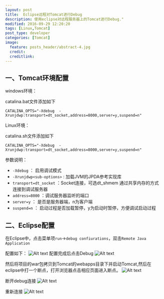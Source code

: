 ```yaml
---
layout: post
title:  Eclipse远程对Tomcat进行Debug
description: 使用eclipse对远程服务器上的Tomcat进行Debug."
modified: 2016-09-29 12:20:20
tags: [Linux,Tomcat]
post_type: developer
categories: [Tomcat]
image:
  feature: posts_header/abstract-4.jpg
  credit:
  creditlink:
---
```




## 一、Tomcat环境配置

windows环境：

catalina.bat文件添加如下

```shell
CATALINA_OPTS="-Xdebug  -Xrunjdwp:transport=dt_socket,address=8000,server=y,suspend=n"
```

Linux环境：

catalina.sh文件添加如下

```shell
CATALINA_OPTS="-Xdebug  -Xrunjdwp:transport=dt_socket,address=8000,server=y,suspend=n"
```

参数说明：

- `-Xdebug`                       ： 启用调试模式
- `-Xrunjdwp<sub-options>`        : 加载JVM的JPDA参考实现库
- `transport=dt_socket`           ：Socket连接，可选dt_shmem 通过共享内存的方式连接到调试服务器
- `address=8000`                  ：调试服务器监听的端口
- `server=y`                      ： 是否是服务器端，n为客户端
- `suspend=n`                     ： 启动过程是否加载暂停，y为启动时暂停，方便调试启动过程

## 二、Eclipse配置

在Eclipse中，点击菜单项`run`->`debug confiurations`，双击`Remote Java Application`

配置如下：
![Alt text]({{site.url}}/images/posts_image/tomcat-debug-2016-09-29_104320.jpg)
配置完成后点击Debug
![Alt text]({{site.url}}/images/posts_image/tomcat-debug-2016-09-29_105119.jpg)

然后将项目的war包拷贝到Tomcat的webapps目录下并启动Tomcat,然后在eclipse中打一个断点，打开浏览器点击相应页面进入断点。
![Alt text]({{site.url}}/images/posts_image/tomcat-debug-2016-09-29_104902.jpg)

断开debug连接
![Alt text]({{site.url}}/images/posts_image/tomcat-debug-2016-09-29_105155.jpg)

重新连接
![Alt text]({{site.url}}/images/posts_image/tomcat-debug-2016-09-29_105421.jpg)
